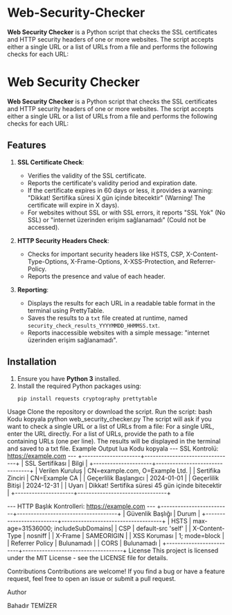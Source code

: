 # Web-Security-Checker

**Web Security Checker** is a Python script that checks the SSL certificates and HTTP security headers of one or more websites. The script accepts either a single URL or a list of URLs from a file and performs the following checks for each URL:

# Web Security Checker

**Web Security Checker** is a Python script that checks the SSL certificates and HTTP security headers of one or more websites. The script accepts either a single URL or a list of URLs from a file and performs the following checks for each URL:

## Features

1. **SSL Certificate Check**:
   - Verifies the validity of the SSL certificate.
   - Reports the certificate's validity period and expiration date.
   - If the certificate expires in 60 days or less, it provides a warning: 
     "Dikkat! Sertifika süresi X gün içinde bitecektir" (Warning! The certificate will expire in X days).
   - For websites without SSL or with SSL errors, it reports "SSL Yok" (No SSL) or "internet üzerinden erişim sağlanamadı" (Could not be accessed).

2. **HTTP Security Headers Check**:
   - Checks for important security headers like HSTS, CSP, X-Content-Type-Options, X-Frame-Options, X-XSS-Protection, and Referrer-Policy.
   - Reports the presence and value of each header.

3. **Reporting**:
   - Displays the results for each URL in a readable table format in the terminal using PrettyTable.
   - Saves the results to a `txt` file created at runtime, named `security_check_results_YYYYMMDD_HHMMSS.txt`.
   - Reports inaccessible websites with a simple message: "internet üzerinden erişim sağlanamadı".

## Installation

1. Ensure you have **Python 3** installed.
2. Install the required Python packages using:
   ```bash
   pip install requests cryptography prettytable
Usage
Clone the repository or download the script.
Run the script:
bash
Kodu kopyala
python web_security_checker.py
The script will ask if you want to check a single URL or a list of URLs from a file:
For a single URL, enter the URL directly.
For a list of URLs, provide the path to a file containing URLs (one per line).
The results will be displayed in the terminal and saved to a txt file.
Example Output
lua
Kodu kopyala
--- SSL Kontrolü: https://example.com ---
+---------------------+--------------------------------+
| SSL Sertifikası     | Bilgi                          |
+---------------------+--------------------------------+
| Verilen Kuruluş     | CN=example.com, O=Example Ltd. |
| Sertifika Zinciri   | CN=Example CA                  |
| Geçerlilik Başlangıcı | 2024-01-01                    |
| Geçerlilik Bitişi   | 2024-12-31                     |
| Uyarı               | Dikkat! Sertifika süresi 45 gün içinde bitecektir |
+---------------------+--------------------------------+

--- HTTP Başlık Kontrolleri: https://example.com ---
+-------------------------+------------------------------------+
| Güvenlik Başlığı        | Durum                              |
+-------------------------+------------------------------------+
| HSTS                    | max-age=31536000; includeSubDomains|
| CSP                     | default-src 'self'                 |
| X-Content-Type          | nosniff                            |
| X-Frame                 | SAMEORIGIN                         |
| XSS Koruması            | 1; mode=block                      |
| Referrer Policy         | Bulunamadı                         |
| CORS                    | Bulunamadı                         |
+-------------------------+------------------------------------+
License
This project is licensed under the MIT License - see the LICENSE file for details.

Contributions
Contributions are welcome! If you find a bug or have a feature request, feel free to open an issue or submit a pull request.

Author

Bahadır TEMİZER

